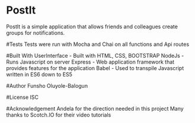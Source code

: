 # PostIt
PostIt is a simple application that allows friends and colleagues create groups for notifications.


#Tests
Tests were run with Mocha and Chai on all functions and Api routes

#Built With
UserInterface - Built with HTML, CSS, BOOTSTRAP
NodeJs - Runs Javascript on server
Express - Web application framework that provides features for the application
Babel - Used to transpile Javascript written in ES6 down to ES5

#Author
Funsho Oluyole-Balogun

#License
ISC

#Acknowledgement
Andela for the direction needed in this project
Many thanks to Scotch.IO for their video tutorials